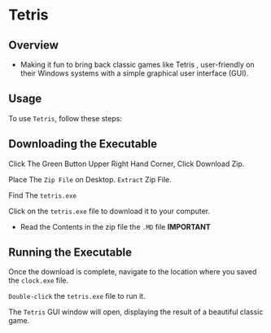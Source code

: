 # Tetris

##  Overview
-  Making it fun to bring back classic games like Tetris , user-friendly on their Windows systems with a simple graphical user interface (GUI).

## Usage
To use `Tetris`, follow these steps:

## Downloading the Executable
Click The Green Button Upper Right Hand Corner, Click Download Zip.

Place The `Zip File` on Desktop. `Extract` Zip File.

Find The `tetris.exe`

Click on the `tetris.exe` file to download it to your computer.

- Read the Contents in the zip file  the ` .MD ` file **IMPORTANT**

## Running the Executable
Once the download is complete, navigate to the location where you saved the `clock.exe` file.

`Double-click` the `tetris.exe` file to run it.

The `Tetris` GUI window will open, displaying the result of a beautiful classic game.

